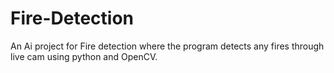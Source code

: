 # Fire-Detection
An Ai project for Fire detection where the program detects any fires through live cam using python and OpenCV.
